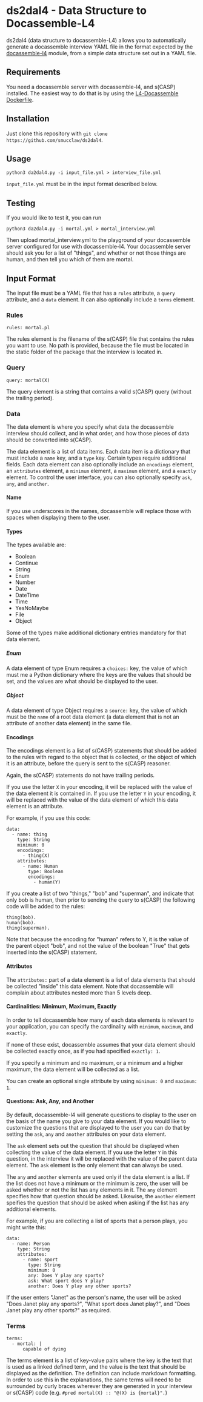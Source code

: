 # ds2dal4 - Data Structure to Docassemble-L4

ds2dal4 (data structure to docassemble-L4) allows you to automatically generate a docassemble interview YAML file in the format
expected by the [docassemble-l4](https://github.com/smucclaw/docassemble-l4) module, from a simple data structure set out in a YAML file.

## Requirements

You need a docassemble server with docassemble-l4, and s(CASP) installed. The easiest way to do that is by using the
[L4-Docassemble Dockerfile](https://github.com/smucclaw/l4-docassemble).

## Installation

Just clone this repository with `git clone https://github.com/smucclaw/ds2dal4`.

## Usage
```
python3 da2dal4.py -i input_file.yml > interview_file.yml
```

`input_file.yml` must be in the input format described below.

## Testing

If you would like to test it, you can run

```
python3 da2dal4.py -i mortal.yml > mortal_interview.yml
```

Then upload mortal_interview.yml to the playground of your docassemble server configured for use with docassemble-l4.
Your docassemble server should ask you for a list of "things", and whether or not those things are human, and then tell
you which of them are mortal.

## Input Format

The input file must be a YAML file that has a `rules` attribute, a `query` attribute, and a `data` element. It can also
optionally include a `terms` element.

### Rules

```
rules: mortal.pl
```

The rules element is the filename of the s(CASP) file that contains the rules you want to use. No path is provided, because
the file must be located in the static folder of the package that the interview is located in.

### Query

```
query: mortal(X)
```

The query element is a string that contains a valid s(CASP) query (without the trailing period).

### Data

The data element is where you specify what data the docassemble interview should collect, and in what order, and how those pieces of data should be converted into s(CASP).

The data element is a list of data items. Each data item is a dictionary that must include a `name` key, and a `type` key. Certain
types require additional fields. Each data element can also optionally
include an `encodings` element, an `attributes` element, a `minimum`
element, a `maximum` element, and a `exactly` element. To control the user interface, you can also
optionally specify `ask`, `any`, and `another`.

#### Name

If you use underscores in the names, docassemble will replace those
with spaces when displaying them to the user.

#### Types

The types available are:

* Boolean
* Continue
* String
* Enum
* Number
* Date
* DateTime
* Time
* YesNoMaybe
* File
* Object

Some of the types make additional dictionary entries mandatory for
that data element.

##### Enum

A data element of type Enum requires a `choices:` key, the value of
which must me a Python dictionary where the keys are the values that should be set, and the values are what should be displayed to the user.

##### Object

A data element of type Object requires a `source:` key, the value of
which must be the `name` of a root data element (a data element that is not an attribute of another data element) in the same file.

#### Encodings

The encodings element is a list of s(CASP) statements that should be added to the rules with regard to the object that is collected, or
the object of which it is an attribute, before the query is sent to the s(CASP) reasoner.

Again, the s(CASP) statements do not have trailing periods.

If you use the letter `X` in your encoding, it will be replaced with the value of the data element it is contained in.  If you use the letter `Y` in your encoding, it will be
replaced with the value of the data element of which this
data element is an attribute.

For example, if you use this code:

```
data:
  - name: thing
    type: String
    minimum: 0
    encodings:
      - thing(X)
    attributes:
      - name: Human
        type: Boolean
        encodings:
          - human(Y)
```

If you create a list of two "things," "bob" and "superman", and
indicate that only bob is human, then prior to sending the query to s(CASP) the following code will be added to the rules:

```
thing(bob).
human(bob).
thing(superman).
```

Note that because the encoding for "human" refers to Y, it is the value of the parent object "bob", and  not the value of the boolean "True" that gets inserted into the s(CASP) statement.

#### Attributes

The `attributes:` part of a data element is a list of data elements that should be collected "inside" this data element. Note that docassemble will complain about attributes
nested more than 5 levels deep.

#### Cardinalities: Minimum, Maximum, Exactly

In order to tell docassemble how many of each data elements is relevant to your application, you can specify the cardinality with `minimum`, `maximum`, and `exactly`.

If none of these exist, docassemble assumes that your data element should be collected exactly once, as if you had
specified `exactly: 1`.

If you specify a minimum and no maximum, or a minimum and a higher maximum, the data element will be collected as a list.

You can create an optional single attribute by using `minimum: 0` and `maximum: 1`.

#### Questions: Ask, Any, and Another

By default, docassemble-l4 will generate questions to display to the user on the basis of the name you
give to your data element. If you would like to customize the questions that are displayed to the user
you can do that by setting the `ask`, `any` and `another` attributes on your data element.

The `ask` element sets out the question that should be displayed when collecting the value of the data
element. If you use the letter `Y` in this question, in the interview it will be replaced with the value
of the parent data element. The `ask` element is the only element that can always be used.

The `any` and `another` elements are used only if the data element is a list. If the list does not have
a minimum or the minimum is zero, the user will be asked whether or not the list has any elements in it.
The `any` element specifies how that question should be asked. Likewise, the `another` element speifies
the question that should be asked when asking if the list has any additional elements.

For example, if you are collecting a list of sports that a person plays, you might write this:

```
data:
  - name: Person
    type: String
    attributes:
      - name: sport
        type: String
        minimum: 0
        any: Does Y play any sports?
        ask: What sport does Y play?
        another: Does Y play any other sports?
```

If the user enters "Janet" as the person's name, the user will be asked "Does Janet play any sports?",
"What sport does Janet play?", and "Does Janet play any other sports?" as required.

### Terms
```
terms:
  - mortal: |
      capable of dying
```

The terms element is a list of key-value pairs where the key is the text that is used as a linked defined term,
and the value is the text that should be displayed as the definition. The definition can include markdown formatting.
In order to use this in the explanations, the same terms will need to be surrounded by curly braces wherever they
are generated in your interview or s(CASP) code (e.g. `#pred mortal(X) :: "@(X) is {mortal}".`)